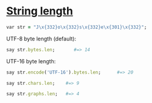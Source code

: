 [1]: http://rosettacode.org/wiki/String_length

# [String length][1]

```ruby
var str = "J\x{332}o\x{332}s\x{332}e\x{301}\x{332}";
```


UTF-8 byte length (default):

```ruby
say str.bytes.len;       #=> 14
```


UTF-16 byte length:

```ruby
say str.encode('UTF-16').bytes.len;      #=> 20
```
```ruby
say str.chars.len;    #=> 9
```
```ruby
say str.graphs.len;   #=> 4
```
